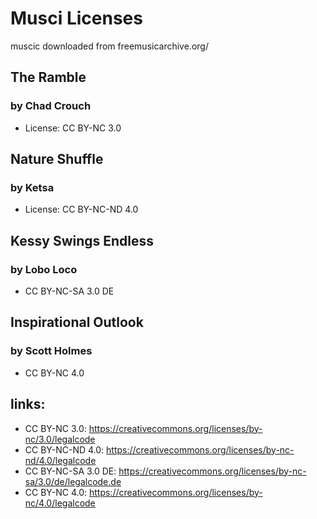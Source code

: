 # Musci Licenses 

muscic downloaded from freemusicarchive.org/

## The Ramble 
### by Chad Crouch
 * License: CC BY-NC 3.0

## Nature Shuffle
### by Ketsa
 * License: CC BY-NC-ND 4.0

## Kessy Swings Endless
### by Lobo Loco
 
 * CC BY-NC-SA 3.0 DE
 
## Inspirational Outlook 
### by Scott Holmes
 * CC BY-NC 4.0
 
## links:
 * CC BY-NC 3.0: https://creativecommons.org/licenses/by-nc/3.0/legalcode
 * CC BY-NC-ND 4.0: https://creativecommons.org/licenses/by-nc-nd/4.0/legalcode
 * CC BY-NC-SA 3.0 DE: https://creativecommons.org/licenses/by-nc-sa/3.0/de/legalcode.de
 * CC BY-NC 4.0: https://creativecommons.org/licenses/by-nc/4.0/legalcode

